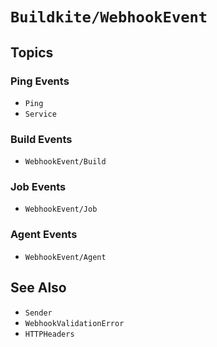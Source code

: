 # ``Buildkite/WebhookEvent``

## Topics

### Ping Events

- ``Ping``
- ``Service``

### Build Events

- ``WebhookEvent/Build``

### Job Events

- ``WebhookEvent/Job``

### Agent Events

- ``WebhookEvent/Agent``

## See Also

- ``Sender``
- ``WebhookValidationError``
- ``HTTPHeaders``
